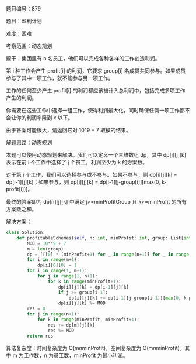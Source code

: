 题目编号：879

题目：盈利计划

难度：困难

考察范围：动态规划

题干：集团里有 n 名员工，他们可以完成各种各样的工作创造利润。

第 i 种工作会产生 profit[i] 的利润，它要求 group[i] 名成员共同参与。如果成员参与了其中一项工作，就不能参与另一项工作。

工作的任何至少产生 profit[i] 的利润都应该被计入总利润中，包括完成多项工作产生的利润。

你需要在这些工作中选择一组工作，使得利润最大化，同时确保任何一项工作都不会让你的利润率降到 x 以下。

由于答案可能很大，请返回它对 10^9 + 7 取模的结果。

解题思路：动态规划

本题可以使用动态规划来解决。我们可以定义一个三维数组 dp，其中 dp[i][j][k] 表示在前 i 个工作中选择了 j 个员工，利润至少为 k 的方案数。

对于第 i 个工作，我们可以选择参与或不参与。如果不参与，则 dp[i][j][k] = dp[i-1][j][k]；如果参与，则 dp[i][j][k] = dp[i-1][j-group[i]][max(0, k-profit[i])]。

最终的答案即为 dp[n][j][k] 中满足 j>=minProfitGroup 且 k>=minProfit 的所有方案数之和。

解决方案：

```python
class Solution:
    def profitableSchemes(self, n: int, minProfit: int, group: List[int], profit: List[int]) -> int:
        MOD = 10**9 + 7
        m = len(group)
        dp = [[[0] * (minProfit+1) for _ in range(n+1)] for _ in range(m+1)]
        for i in range(m+1):
            dp[i][0][0] = 1
        for i in range(1, m+1):
            for j in range(1, n+1):
                for k in range(minProfit+1):
                    dp[i][j][k] = dp[i-1][j][k]
                    if j >= group[i-1]:
                        dp[i][j][k] += dp[i-1][j-group[i-1]][max(0, k-profit[i-1])]
                    dp[i][j][k] %= MOD
        res = 0
        for j in range(n+1):
            for k in range(minProfit, minProfit+1):
                res += dp[m][j][k]
                res %= MOD
        return res
```

算法复杂度：时间复杂度为 O(m*n*minProfit)，空间复杂度为 O(m*n*minProfit)。其中 m 为工作数，n 为员工数，minProfit 为最小利润。